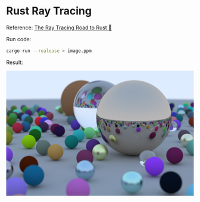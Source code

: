 
# Rust Ray Tracing


Reference: [The Ray Tracing Road to Rust 🦀](https://the-ray-tracing-road-to-rust.vercel.app/)


Run code:
```bash
cargo run --realease > image.ppm
```

Result:

![](./images/many-balls.png)

